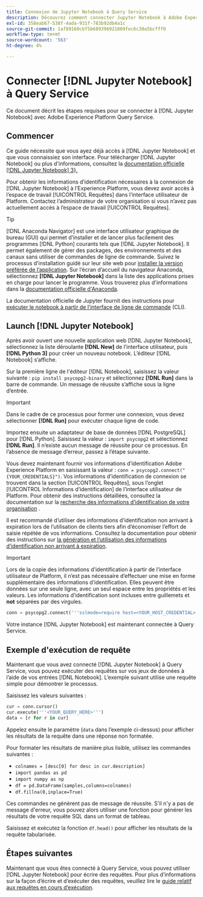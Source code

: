 ```yaml
---
title: Connexion de Jupyter Notebook à Query Service
description: Découvrez comment connecter Jupyter Notebook à Adobe Experience Platform Query Service.
exl-id: 358eab67-538f-4ada-931f-783b92db4a1c
source-git-commit: 1af89160cbf5b689396921869fec6c30a5bcfff0
workflow-type: tm+mt
source-wordcount: '563'
ht-degree: 4%

---
```


# Connecter [!DNL Jupyter Notebook] à Query Service

Ce document décrit les étapes requises pour se connecter à [!DNL Jupyter Notebook] avec Adobe Experience Platform Query Service.

## Commencer

Ce guide nécessite que vous ayez déjà accès à [!DNL Jupyter Notebook] et que vous connaissiez son interface. Pour télécharger [!DNL Jupyter Notebook] ou plus d&#39;informations, consultez la [documentation officielle [!DNL Jupyter Notebook] 3}.](https://jupyter.org/)

Pour obtenir les informations d’identification nécessaires à la connexion de [!DNL Jupyter Notebook] à l’Experience Platform, vous devez avoir accès à l’espace de travail [!UICONTROL Requêtes] dans l’interface utilisateur de Platform. Contactez l’administrateur de votre organisation si vous n’avez pas actuellement accès à l’espace de travail [!UICONTROL Requêtes].

>[!TIP]
>
>[!DNL Anaconda Navigator] est une interface utilisateur graphique de bureau (GUI) qui permet d’installer et de lancer plus facilement des programmes [!DNL Python] courants tels que [!DNL Jupyter Notebook]. Il permet également de gérer des packages, des environnements et des canaux sans utiliser de commandes de ligne de commande.
>Suivez le processus d’installation guidé sur leur site web pour [installer la version préférée de l’application](https://docs.anaconda.com/anaconda/install/).
>Sur l’écran d’accueil du navigateur Anaconda, sélectionnez **[!DNL Jupyter Notebook]** dans la liste des applications prises en charge pour lancer le programme.
>Vous trouverez plus d&#39;informations dans la [documentation officielle d&#39;Anaconda](https://docs.anaconda.com/anaconda/navigator/).

La documentation officielle de Jupyter fournit des instructions pour [exécuter le notebook à partir de l’interface de ligne de commande](https://docs.jupyter.org/en/latest/running.html#how-do-i-open-a-specific-notebook) (CLI).

## Launch [!DNL Jupyter Notebook]

Après avoir ouvert une nouvelle application web [!DNL Jupyter Notebook], sélectionnez la liste déroulante **[!DNL New]** de l’interface utilisateur, puis **[!DNL Python 3]** pour créer un nouveau notebook. L’éditeur [!DNL Notebook] s’affiche.

Sur la première ligne de l&#39;éditeur [!DNL Notebook], saisissez la valeur suivante : `pip install psycopg2-binary` et sélectionnez **[!DNL Run]** dans la barre de commande. Un message de réussite s’affiche sous la ligne d’entrée.

>[!IMPORTANT]
>
>Dans le cadre de ce processus pour former une connexion, vous devez sélectionner **[!DNL Run]** pour exécuter chaque ligne de code.

Importez ensuite un adaptateur de base de données [!DNL PostgreSQL] pour [!DNL Python]. Saisissez la valeur : `import psycopg2` et sélectionnez **[!DNL Run]**. Il n’existe aucun message de réussite pour ce processus. En l’absence de message d’erreur, passez à l’étape suivante.

Vous devez maintenant fournir vos informations d’identification Adobe Experience Platform en saisissant la valeur : `conn = psycopg2.connect("{YOUR_CREDENTIALS}")`. Vos informations d’identification de connexion se trouvent dans la section [!UICONTROL Requêtes], sous l’onglet [!UICONTROL Informations d’identification] de l’interface utilisateur de Platform. Pour obtenir des instructions détaillées, consultez la documentation sur la [recherche des informations d’identification de votre organisation](../ui/credentials.md) .

Il est recommandé d’utiliser des informations d’identification non arrivant à expiration lors de l’utilisation de clients tiers afin d’économiser l’effort de saisie répétée de vos informations. Consultez la documentation pour obtenir des instructions sur [la génération et l’utilisation des informations d’identification non arrivant à expiration](../ui/credentials.md#non-expiring-credentials).

>[!IMPORTANT]
>
>Lors de la copie des informations d’identification à partir de l’interface utilisateur de Platform, il n’est pas nécessaire d’effectuer une mise en forme supplémentaire des informations d’identification. Elles peuvent être données sur une seule ligne, avec un seul espace entre les propriétés et les valeurs. Les informations d’identification sont incluses entre guillemets et **not** séparées par des virgules.

```python
conn = psycopg2.connect('''sslmode=require host=<YOUR_HOST_CREDENTIAL> port=80 dbname=prod:all user=<YOUR_ORGANIZATION_ID> password=<YOUR_PASSWORD>''')"
```

Votre instance [!DNL Jupyter Notebook] est maintenant connectée à Query Service.

## Exemple d&#39;exécution de requête

Maintenant que vous avez connecté [!DNL Jupyter Notebook] à Query Service, vous pouvez exécuter des requêtes sur vos jeux de données à l’aide de vos entrées [!DNL Notebook]. L’exemple suivant utilise une requête simple pour démontrer le processus.

Saisissez les valeurs suivantes :

```python
cur = conn.cursor()
cur.execute('''<YOUR_QUERY_HERE>''')
data = [r for r in cur]
```

Appelez ensuite le paramètre (`data` dans l’exemple ci-dessus) pour afficher les résultats de la requête dans une réponse non formatée.

Pour formater les résultats de manière plus lisible, utilisez les commandes suivantes :

- `colnames = [desc[0] for desc in cur.description]`
- `import pandas as pd`
- `import numpy as np`
- `df = pd.DataFrame(samples,columns=colnames)`
- `df.fillna(0,inplace=True)`

Ces commandes ne génèrent pas de message de réussite. S&#39;il n&#39;y a pas de message d&#39;erreur, vous pouvez alors utiliser une fonction pour générer les résultats de votre requête SQL dans un format de tableau.

Saisissez et exécutez la fonction `df.head()` pour afficher les résultats de la requête tabularisée.

## Étapes suivantes

Maintenant que vous êtes connecté à Query Service, vous pouvez utiliser [!DNL Jupyter Notebook] pour écrire des requêtes. Pour plus d’informations sur la façon d’écrire et d’exécuter des requêtes, veuillez lire le [guide relatif aux requêtes en cours d’exécution](../best-practices/writing-queries.md).
